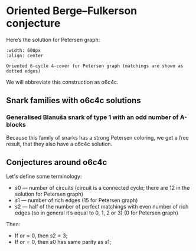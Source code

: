 # Oriented Berge&ndash;Fulkerson conjecture

Here’s the solution for Petersen graph:

```{figure} images/petersen_graph_o6c4c.png
:width: 600px
:align: center

Oriented 6-cycle 4-cover for Petersen graph (matchings are shown as dotted edges)
```

We will abbreviate this construction as o6c4c.

## Snark families with o6c4c solutions

### Generalised Blanuša snark of type 1 with an odd number of A-blocks

Because this family of snarks has a strong Petersen coloring, we get a free result, that they also have a o6c4c solution.

## Conjectures around o6c4c

Let's define some terminology:
- $s0$ — number of circuits (circuit is a connected cycle; there are 12 in the solution for Petersen graph)
- $s1$ — number of rich edges (15 for Petersen graph)
- $s2$ — half of the number of perfect matchings with even number of rich edges (so in general it’s equal to 0, 1, 2 or 3) (0 for Petersen graph)

Then:
- If $or = 0$, then $s2 = 3$;
- If $or = 0$, then $s0$ has same parity as $s1$;